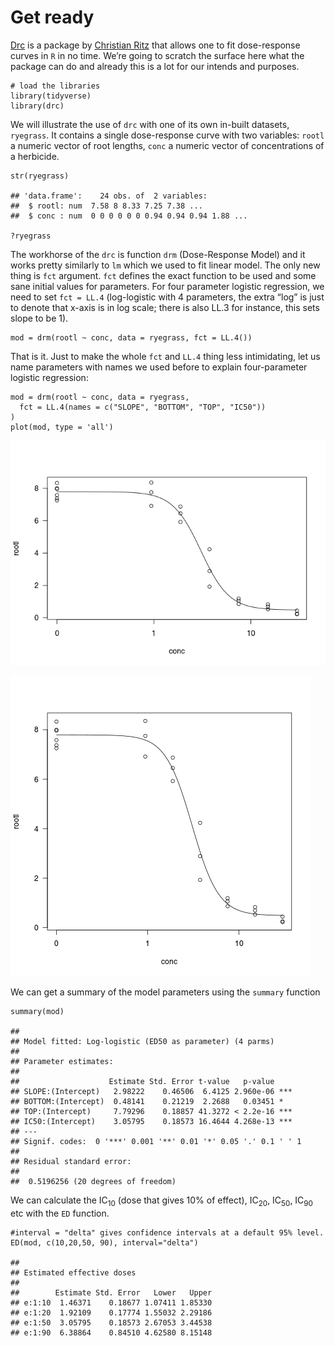 # Get ready

[Drc](http://journals.plos.org/plosone/article?id=10.1371/journal.pone.0146021)
is a package by [Christian Ritz](https://bioassay.dk/) that allows one
to fit dose-response curves in `R` in no time. We’re going to scratch
the surface here what the package can do and already this is a lot for
our intends and purposes.

    # load the libraries
    library(tidyverse)
    library(drc)

We will illustrate the use of `drc` with one of its own in-built
datasets, `ryegrass`. It contains a single dose-response curve with two
variables: `rootl` a numeric vector of root lengths, `conc` a numeric
vector of concentrations of a herbicide.

    str(ryegrass)

    ## 'data.frame':    24 obs. of  2 variables:
    ##  $ rootl: num  7.58 8 8.33 7.25 7.38 ...
    ##  $ conc : num  0 0 0 0 0 0 0.94 0.94 0.94 1.88 ...

    ?ryegrass

The workhorse of the `drc` is function `drm` (Dose-Response Model) and
it works pretty similarly to `lm` which we used to fit linear model. The
only new thing is `fct` argument. `fct` defines the exact function to be
used and some sane initial values for parameters. For four parameter
logistic regression, we need to set `fct = LL.4` (log-logistic with 4
parameters, the extra “log” is just to denote that x-axis is in log
scale; there is also LL.3 for instance, this sets slope to be 1).

    mod = drm(rootl ~ conc, data = ryegrass, fct = LL.4())

That is it. Just to make the whole `fct` and `LL.4` thing less
intimidating, let us name parameters with names we used before to
explain four-parameter logistic regression:

    mod = drm(rootl ~ conc, data = ryegrass, 
      fct = LL.4(names = c("SLOPE", "BOTTOM", "TOP", "IC50"))
    )
    plot(mod, type = 'all')

![](drc_files/figure-markdown_strict/unnamed-chunk-4-1.png)

![](tasks/drm_ryegrass.png)

We can get a summary of the model parameters using the `summary`
function

    summary(mod)

    ## 
    ## Model fitted: Log-logistic (ED50 as parameter) (4 parms)
    ## 
    ## Parameter estimates:
    ## 
    ##                    Estimate Std. Error t-value   p-value    
    ## SLOPE:(Intercept)   2.98222    0.46506  6.4125 2.960e-06 ***
    ## BOTTOM:(Intercept)  0.48141    0.21219  2.2688   0.03451 *  
    ## TOP:(Intercept)     7.79296    0.18857 41.3272 < 2.2e-16 ***
    ## IC50:(Intercept)    3.05795    0.18573 16.4644 4.268e-13 ***
    ## ---
    ## Signif. codes:  0 '***' 0.001 '**' 0.01 '*' 0.05 '.' 0.1 ' ' 1
    ## 
    ## Residual standard error:
    ## 
    ##  0.5196256 (20 degrees of freedom)

We can calculate the IC<sub>10</sub> (dose that gives 10% of effect),
IC<sub>20</sub>, IC<sub>50</sub>, IC<sub>90</sub> etc with the `ED`
function.

    #interval = "delta" gives confidence intervals at a default 95% level.  
    ED(mod, c(10,20,50, 90), interval="delta")

    ## 
    ## Estimated effective doses
    ## 
    ##        Estimate Std. Error   Lower   Upper
    ## e:1:10  1.46371    0.18677 1.07411 1.85330
    ## e:1:20  1.92109    0.17774 1.55032 2.29186
    ## e:1:50  3.05795    0.18573 2.67053 3.44538
    ## e:1:90  6.38864    0.84510 4.62580 8.15148
